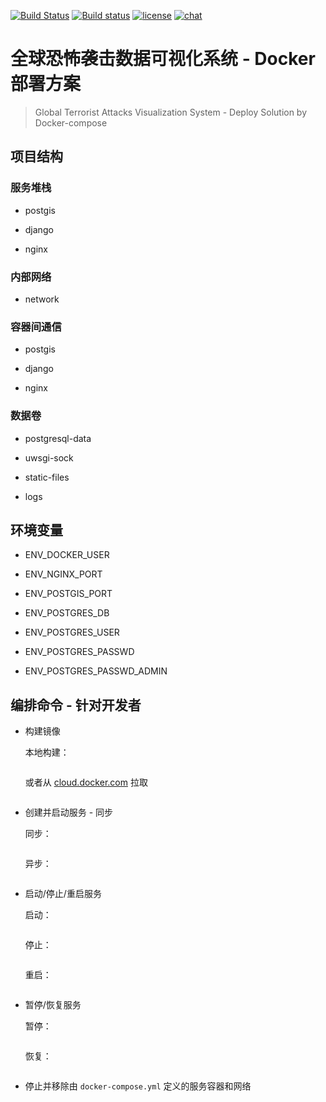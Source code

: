 [![Build Status](https://travis-ci.org/CS-Tao/GTD-Docker.svg?branch=master)](https://travis-ci.org/CS-Tao/GTD-Docker)
[![Build status](https://ci.appveyor.com/api/projects/status/a2xnp089t7c4piy3/branch/master?svg=true)](https://ci.appveyor.com/project/CS-Tao/gtd-docker/branch/master)
[![license](https://img.shields.io/badge/license-MIT-yellow.svg)](https://opensource.org/licenses/MIT)
[![chat](https://img.shields.io/badge/chat-github%20issues-blue.svg)](https://github.com/CS-Tao/GTD-Docker/issues)

# 全球恐怖袭击数据可视化系统 - Docker 部署方案

> Global Terrorist Attacks Visualization System - Deploy Solution by Docker-compose

## 项目结构

### 服务堆栈

- postgis

- django

- nginx

### 内部网络

- network

### 容器间通信

- postgis

- django

- nginx

### 数据卷

- postgresql-data

- uwsgi-sock

- static-files

- logs

## 环境变量

- ENV_DOCKER_USER

- ENV_NGINX_PORT

- ENV_POSTGIS_PORT

- ENV_POSTGRES_DB

- ENV_POSTGRES_USER

- ENV_POSTGRES_PASSWD

- ENV_POSTGRES_PASSWD_ADMIN

## 编排命令 - 针对开发者

- 构建镜像

  本地构建：
  ```bash
  ```
  或者从 [cloud.docker.com](https://cloud.docker.com/swarm/cstao/repository/list) 拉取
  ```bash
  ```

- 创建并启动服务 - 同步

  同步：
  ```bash
  ```
  异步：
  ```bash
  ```

- 启动/停止/重启服务

  启动：
  ```bash
  ```
  停止：
  ```bash
  ```
  重启：
  ```bash
  ```

- 暂停/恢复服务

  暂停：
  ```bash
  ```
  恢复：
  ```bash
  ```

- 停止并移除由 `docker-compose.yml` 定义的服务容器和网络

  ```bash
  ```
